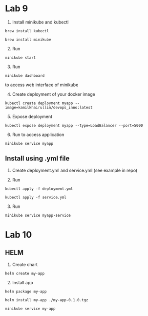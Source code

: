 # Lab 9

1. Install minikube and kubectl
```
brew install kubectl
```
```
brew install minikube
```

2. Run 
```
minikube start
```

3. Run 
```
minikube dashboard
```

to access web interface of minikube

4. Create deployment of your docker image
```
kubectl create deployment myapp --image=kamilkhairullin/devops_inno:latest
```

5. Expose deployment
```
kubectl expose deployment myapp --type=LoadBalancer --port=5000
```

6. Run to access application
```
minikube service myapp
```

## Install using .yml file
1. Create deployment.yml and service.yml (see example in repo)

2. Run
```
kubectl apply -f deployment.yml
```
```
kubectl apply -f service.yml
```
3. Run 
```
minikube service myapp-service
```


# Lab 10

## HELM

1. Create chart
```
helm create my-app 
```

2. Install app
```
helm package my-app
```
```
helm install my-app ./my-app-0.1.0.tgz
```
```
minikube service my-app
```